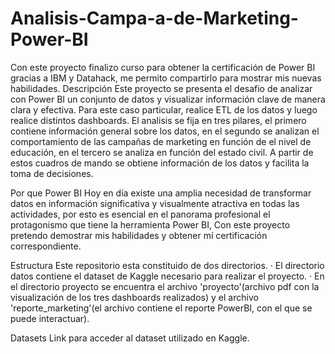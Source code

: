 # Analisis-Campa-a-de-Marketing-Power-BI
Con este proyecto finalizo curso para obtener la certificación de Power BI gracias a IBM y Datahack, me permito compartirlo para mostrar mis nuevas habilidades.
Descripción
Este proyecto se presenta el desafio de analizar con Power BI un conjunto de datos y visualizar información clave de manera clara y efectiva. Para este caso particular, realice ETL de los datos y  luego realice distintos dashboards. El analisis se fija en tres pilares, el primero contiene información general sobre los datos, en el segundo se analizan el comportamiento de las campañas de marketing en función de el nivel de educación, en el tercero se analiza en función del estado civil. A partir de estos cuadros de mando se obtiene información  de los datos y facilita la toma de decisiones.

Por que Power BI
Hoy en día existe una amplia necesidad de transformar datos en información significativa y visualmente atractiva en todas las actividades, por esto es esencial en el panorama profesional el protagonismo que tiene la herramienta  Power BI, Con este proyecto pretendo demostrar  mis habilidades y obtener mí certificación correspondiente.

Estructura
Este repositorio esta constituido de dos directorios.
·	El directorio datos contiene el dataset de Kaggle necesario para realizar el proyecto.
·	En el directorio proyecto se encuentra el archivo 'proyecto'(archivo pdf con la visualización de los tres dashboards realizados) y el archivo 'reporte_marketing'(el archivo  contiene el reporte PowerBI, con el que se puede interactuar).

Datasets 
Link para acceder al dataset utilizado en Kaggle.
